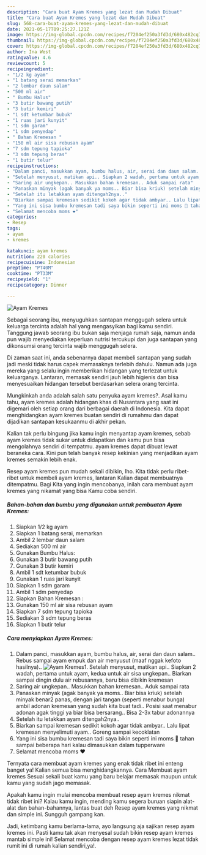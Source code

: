 ```yaml
---
description: "Cara buat Ayam Kremes yang lezat dan Mudah Dibuat"
title: "Cara buat Ayam Kremes yang lezat dan Mudah Dibuat"
slug: 568-cara-buat-ayam-kremes-yang-lezat-dan-mudah-dibuat
date: 2021-05-17T09:25:27.121Z
image: https://img-global.cpcdn.com/recipes/f7204ef250a3fd3d/680x482cq70/ayam-kremes-foto-resep-utama.jpg
thumbnail: https://img-global.cpcdn.com/recipes/f7204ef250a3fd3d/680x482cq70/ayam-kremes-foto-resep-utama.jpg
cover: https://img-global.cpcdn.com/recipes/f7204ef250a3fd3d/680x482cq70/ayam-kremes-foto-resep-utama.jpg
author: Ina West
ratingvalue: 4.6
reviewcount: 5
recipeingredient:
- "1/2 kg ayam"
- "1 batang serai memarkan"
- "2 lembar daun salam"
- "500 ml air"
- " Bumbu Halus"
- "3 butir bawang putih"
- "3 butir kemiri"
- "1 sdt ketumbar bubuk"
- "1 ruas jari kunyit"
- "1 sdm garam"
- "1 sdm penyedap"
- " Bahan Kremesan "
- "150 ml air sisa rebusan ayam"
- "7 sdm tepung tapioka"
- "3 sdm tepung beras"
- "1 butir telur"
recipeinstructions:
- "Dalam panci, masukkan ayam, bumbu halus, air, serai dan daun salam.. Rebus sampai ayam empuk dan air menyusut (maaf nggak kefoto hasilnya).."
- "Setelah menyusut, matikan api.. Siapkan 2 wadah, pertama untuk ayam, kedua untuk air sisa ungkepan.. Biarkan sampai dingin dulu air rebusannya, baru bisa dibikin kremesan"
- "Saring air ungkepan.. Masukkan bahan kremesan.. Aduk sampai rata"
- "Panaskan minyak (agak banyak ya moms.. Biar bisa kriuk) setelah minyak benar2 panas, dengan jari tangan (seperti menabur bunga) ambil adonan kremesan yang sudah kita buat tadi.. Posisi saat menabur adonan agak tinggi ya biar bisa bersarang.. Bisa 2-3x tabur adonannya"
- "Setelah itu letakkan ayam ditengah2nya.."
- "Biarkan sampai kremesan sedikit kokoh agar tidak ambyar.. Lalu lipat kremesan menyelimuti ayam.. Goreng sampai kecoklatan"
- "Yang ini sisa bumbu kremesan tadi saya bikin seperti ini moms 🥰 tahan sampai beberapa hari kalau dimasukkan dalam tupperware"
- "Selamat mencoba moms ❤"
categories:
- Resep
tags:
- ayam
- kremes

katakunci: ayam kremes 
nutrition: 220 calories
recipecuisine: Indonesian
preptime: "PT40M"
cooktime: "PT33M"
recipeyield: "1"
recipecategory: Dinner

---
```



![Ayam Kremes](https://img-global.cpcdn.com/recipes/f7204ef250a3fd3d/680x482cq70/ayam-kremes-foto-resep-utama.jpg)

Sebagai seorang ibu, menyuguhkan santapan menggugah selera untuk keluarga tercinta adalah hal yang mengasyikan bagi kamu sendiri. Tanggung jawab seorang ibu bukan saja menjaga rumah saja, namun anda pun wajib menyediakan keperluan nutrisi tercukupi dan juga santapan yang dikonsumsi orang tercinta wajib menggugah selera.

Di zaman  saat ini, anda sebenarnya dapat membeli santapan yang sudah jadi meski tidak harus capek memasaknya terlebih dahulu. Namun ada juga mereka yang selalu ingin memberikan hidangan yang terlezat untuk keluarganya. Lantaran, memasak sendiri jauh lebih higienis dan bisa menyesuaikan hidangan tersebut berdasarkan selera orang tercinta. 



Mungkinkah anda adalah salah satu penyuka ayam kremes?. Asal kamu tahu, ayam kremes adalah hidangan khas di Nusantara yang saat ini digemari oleh setiap orang dari berbagai daerah di Indonesia. Kita dapat menghidangkan ayam kremes buatan sendiri di rumahmu dan dapat dijadikan santapan kesukaanmu di akhir pekan.

Kalian tak perlu bingung jika kamu ingin menyantap ayam kremes, sebab ayam kremes tidak sukar untuk didapatkan dan kamu pun bisa mengolahnya sendiri di tempatmu. ayam kremes dapat dibuat lewat beraneka cara. Kini pun telah banyak resep kekinian yang menjadikan ayam kremes semakin lebih enak.

Resep ayam kremes pun mudah sekali dibikin, lho. Kita tidak perlu ribet-ribet untuk membeli ayam kremes, lantaran Kalian dapat membuatnya ditempatmu. Bagi Kita yang ingin mencobanya, inilah cara membuat ayam kremes yang nikamat yang bisa Kamu coba sendiri.

<!--inarticleads1-->

##### Bahan-bahan dan bumbu yang digunakan untuk pembuatan Ayam Kremes:

1. Siapkan 1/2 kg ayam
1. Siapkan 1 batang serai, memarkan
1. Ambil 2 lembar daun salam
1. Sediakan 500 ml air
1. Gunakan  Bumbu Halus:
1. Gunakan 3 butir bawang putih
1. Gunakan 3 butir kemiri
1. Ambil 1 sdt ketumbar bubuk
1. Gunakan 1 ruas jari kunyit
1. Siapkan 1 sdm garam
1. Ambil 1 sdm penyedap
1. Siapkan  Bahan Kremesan :
1. Gunakan 150 ml air sisa rebusan ayam
1. Siapkan 7 sdm tepung tapioka
1. Sediakan 3 sdm tepung beras
1. Siapkan 1 butir telur




<!--inarticleads2-->

##### Cara menyiapkan Ayam Kremes:

1. Dalam panci, masukkan ayam, bumbu halus, air, serai dan daun salam.. Rebus sampai ayam empuk dan air menyusut (maaf nggak kefoto hasilnya)..
<img src="https://img-global.cpcdn.com/steps/45d7cc16afa6ba0e/160x128cq70/ayam-kremes-langkah-memasak-1-foto.jpg" alt="Ayam Kremes">1. Setelah menyusut, matikan api.. Siapkan 2 wadah, pertama untuk ayam, kedua untuk air sisa ungkepan.. Biarkan sampai dingin dulu air rebusannya, baru bisa dibikin kremesan
1. Saring air ungkepan.. Masukkan bahan kremesan.. Aduk sampai rata
1. Panaskan minyak (agak banyak ya moms.. Biar bisa kriuk) setelah minyak benar2 panas, dengan jari tangan (seperti menabur bunga) ambil adonan kremesan yang sudah kita buat tadi.. Posisi saat menabur adonan agak tinggi ya biar bisa bersarang.. Bisa 2-3x tabur adonannya
1. Setelah itu letakkan ayam ditengah2nya..
1. Biarkan sampai kremesan sedikit kokoh agar tidak ambyar.. Lalu lipat kremesan menyelimuti ayam.. Goreng sampai kecoklatan
1. Yang ini sisa bumbu kremesan tadi saya bikin seperti ini moms 🥰 tahan sampai beberapa hari kalau dimasukkan dalam tupperware
1. Selamat mencoba moms ❤




Ternyata cara membuat ayam kremes yang enak tidak ribet ini enteng banget ya! Kalian semua bisa menghidangkannya. Cara Membuat ayam kremes Sesuai sekali buat kamu yang baru belajar memasak maupun untuk kamu yang sudah jago memasak.

Apakah kamu ingin mulai mencoba membuat resep ayam kremes nikmat tidak ribet ini? Kalau kamu ingin, mending kamu segera buruan siapin alat-alat dan bahan-bahannya, lantas buat deh Resep ayam kremes yang nikmat dan simple ini. Sungguh gampang kan. 

Jadi, ketimbang kamu berlama-lama, ayo langsung aja sajikan resep ayam kremes ini. Pasti kamu tak akan menyesal sudah bikin resep ayam kremes mantab simple ini! Selamat mencoba dengan resep ayam kremes lezat tidak rumit ini di rumah kalian sendiri,ya!.

